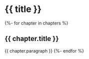 # {{ title }}

{%- for chapter in chapters %}

## {{ chapter.title }}

{{ chapter.paragraph }}
{%- endfor %}